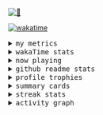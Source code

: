 [![🐙](https://hits.seeyoufarm.com/api/count/incr/badge.svg?url=https%3A%2F%2Fgithub.com%2Fktnkk%2Fhit-counter&count_bg=%23070707&title_bg=%23070707&icon=&icon_color=%23E7E7E7&title=visitors&edge_flat=true)](https://hits.seeyoufarm.com)

[![wakatime](https://wakatime.com/badge/user/43ee8060-219a-4cc8-b7a0-9a681ab5a8a7.svg)](https://wakatime.com/@43ee8060-219a-4cc8-b7a0-9a681ab5a8a7)

<details>
  <summary> <samp>my metrics</samp></summary>
  
  <br>
  
 ![🐳](https://github.com/kkhys/kkhys/blob/main/github-metrics.svg)
  
  ***
</details>

<details>
  <summary> <samp>wakaTime stats</samp></summary>
  
  <br>
  
<!--START_SECTION:waka-->
![Code Time](http://img.shields.io/badge/Code%20Time-235%20hrs%2031%20mins-blue)

**🐱 My GitHub Data** 

> 🏆 753 Contributions in the Year 2023
 > 
> 📦 4.9 MB Used in GitHub's Storage 
 > 
> 💼 Opted to Hire
 > 
> 📜 3 Public Repositories 
 > 
> 🔑 54 Private Repositories  
 > 
**I'm an Early 🐤** 

```text
🌞 Morning      940 commits       █████████░░░░░░░░░░░░░░░░   35.80 % 
🌆 Daytime      633 commits       ██████░░░░░░░░░░░░░░░░░░░   24.11 % 
🌃 Evening      935 commits       █████████░░░░░░░░░░░░░░░░   35.61 % 
🌙 Night        118 commits       █░░░░░░░░░░░░░░░░░░░░░░░░   04.49 % 

```
📅 **I'm Most Productive on Monday** 

```text
Monday         510 commits       ████░░░░░░░░░░░░░░░░░░░░░   19.42 % 
Tuesday        472 commits       ████░░░░░░░░░░░░░░░░░░░░░   17.97 % 
Wednesday      429 commits       ████░░░░░░░░░░░░░░░░░░░░░   16.34 % 
Thursday       490 commits       ████░░░░░░░░░░░░░░░░░░░░░   18.66 % 
Friday         394 commits       ███░░░░░░░░░░░░░░░░░░░░░░   15.00 % 
Saturday       204 commits       ██░░░░░░░░░░░░░░░░░░░░░░░   07.77 % 
Sunday         127 commits       █░░░░░░░░░░░░░░░░░░░░░░░░   04.84 % 

```


📊 **This Week I Spent My Time On** 

```text
⌚︎ Time Zone: Asia/Tokyo

💬 Programming Languages: 
Java                     9 hrs 32 mins       ██████████░░░░░░░░░░░░░░░   40.74 % 
TypeScript               7 hrs 32 mins       ████████░░░░░░░░░░░░░░░░░   32.21 % 
Other                    2 hrs 17 mins       ██░░░░░░░░░░░░░░░░░░░░░░░   09.77 % 
Ruby                     53 mins             █░░░░░░░░░░░░░░░░░░░░░░░░   03.82 % 
HTML                     49 mins             █░░░░░░░░░░░░░░░░░░░░░░░░   03.55 % 

🔥 Editors: 
IntelliJ                 12 hrs 6 mins       █████████████░░░░░░░░░░░░   51.67 % 
WebStorm                 7 hrs 31 mins       ████████░░░░░░░░░░░░░░░░░   32.12 % 
Browser                  2 hrs 17 mins       ██░░░░░░░░░░░░░░░░░░░░░░░   09.77 % 
RubyMine                 1 hr 30 mins        █░░░░░░░░░░░░░░░░░░░░░░░░   06.45 % 

💻 Operating System: 
Mac                      23 hrs 25 mins      █████████████████████████   100.00 % 

```


 Last Updated on 2023/02/21 18:33:48 UTC
<!--END_SECTION:waka-->
  
  ***
</details>


<details>
  <summary> <samp>now playing</samp></summary>
  
  <br>
 
 [![🐟](https://spotify-github-profile.vercel.app/api/view?uid=31ryofms4dnv7mrohhepo4c4zgqu&cover_image=true&theme=default&show_offline=false&background_color=121212&bar_color=53b14f&bar_color_cover=false)](https://open.spotify.com/user/31ryofms4dnv7mrohhepo4c4zgqu)
  
  ***
</details>

<details>
  <summary> <samp>github readme stats</samp></summary>
  
  <br>
  
 <p align="left"> 
  <img alt="🐠" src="https://github-readme-stats.vercel.app/api?username=kkhys&count_private=true&show_icons=true&theme=dark&include_all_commits=true" />
  <img alt="🐟" src="https://github-readme-stats.vercel.app/api/top-langs/?username=kkhys&layout=compact&theme=dark&langs_count=10&hide=HTML,CSS,SCSS" />
</p>
  
  ***
</details>

<details>
  <summary> <samp>profile trophies</samp></summary>
  
  <br>
  
  [![🐬](https://github-profile-trophy.vercel.app/?username=kkhys&rank=SECRET,SSS,SS,S,AAA,AA,A&theme=darkhub&row=1&margin-w=10&no-bg=true)](https://github.com/ryo-ma/github-profile-trophy)
  
  ***
</details>

<details>
  <summary> <samp>summary cards</samp></summary>
  
  <br>
  
  ![🐋](https://github-profile-summary-cards.vercel.app/api/cards/profile-details?username=kkhys&theme=github_dark)
  ![🦑](https://github-profile-summary-cards.vercel.app/api/cards/repos-per-language?username=kkhys&theme=github_dark)
  ![🦭](https://github-profile-summary-cards.vercel.app/api/cards/most-commit-language?username=kkhys&theme=github_dark)
  ![🦀](https://github-profile-summary-cards.vercel.app/api/cards/stats?username=kkhys&theme=github_dark)
  ![🦈](https://github-profile-summary-cards.vercel.app/api/cards/productive-time?username=kkhys&theme=github_dark)
  
  ***
</details>

<details>
  <summary> <samp>streak stats</samp></summary>
  
  <br>
  
  [![🐠](http://github-readme-streak-stats.herokuapp.com?user=kkhys&theme=dark)](https://git.io/streak-stats)
  
  ***
</details>

<details>
  <summary> <samp>activity graph</samp></summary>
  
  <br>
  
  [![🐡](https://github-readme-activity-graph.cyclic.app/graph?username=kkhys&theme=xcode)](https://github.com/ashutosh00710/github-readme-activity-graph)
  
  ***
</details>
